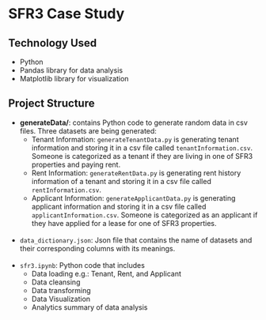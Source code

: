 # SFR3 Case Study

## Technology Used
- Python
- Pandas library for data analysis
- Matplotlib library for visualization

## Project Structure
- **generateData/**: contains Python code to generate random data in csv files. Three datasets are being generated:
  - Tenant Information: `generateTenantData.py` is generating tenant information and storing it in a csv file called `tenantInformation.csv`. Someone is categorized as a tenant if they are living in one of SFR3 properties and paying rent.
  - Rent Information: `generateRentData.py` is generating rent history information of a tenant and storing it in a csv file called `rentInformation.csv`.
  - Applicant Information: `generateApplicantData.py` is generating applicant information and storing it in a csv file called `applicantInformation.csv`. Someone is categorized as an applicant if they have applied for a lease for one of SFR3 properties.
<br></br>
- `data_dictionary.json`: Json file that contains the name of datasets and their corresponding columns with its meanings.
<br></br>
- `sfr3.ipynb`: Python code that includes
  - Data loading e.g.: Tenant, Rent, and Applicant
  - Data cleansing
  - Data transforming
  - Data Visualization
  - Analytics summary of data analysis